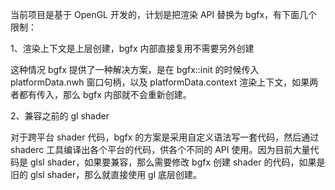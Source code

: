 当前项目是基于 OpenGL 开发的，计划是把渲染 API 替换为 bgfx，有下面几个限制：

1、渲染上下文是上层创建，bgfx 内部直接复用不需要另外创建

这种情况 bgfx 提供了一种解决方案，是在 bgfx::init 的时候传入 platformData.nwh 窗口句柄，以及 platformData.context 渲染上下文，如果两者都有传入，那么 bgfx 内部就不会重新创建。

2、兼容之前的 gl shader

对于跨平台 shader 代码，bgfx 的方案是采用自定义语法写一套代码，然后通过 shaderc 工具编译出各个平台的代码，供各个不同的 API 使用。因为目前大量代码是 glsl shader，如果要兼容，那么需要修改 bgfx 创建 shader 的代码，如果是旧的 glsl shader，那么就直接使用 gl 底层创建。